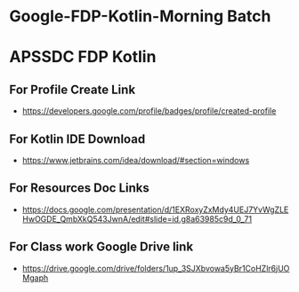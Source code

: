 # Google-FDP-Kotlin-Morning Batch 
# APSSDC FDP Kotlin 
## For Profile Create Link
* https://developers.google.com/profile/badges/profile/created-profile
## For Kotlin IDE Download 
* https://www.jetbrains.com/idea/download/#section=windows
## For Resources Doc Links 
* https://docs.google.com/presentation/d/1EXRoxyZxMdy4UEJ7YvWgZLEHwOGDE_QmbXkQ543JwnA/edit#slide=id.g8a63985c9d_0_71
## For Class work Google Drive link
* https://drive.google.com/drive/folders/1up_3SJXbvowa5yBr1CoHZlr6jUOMgaph

